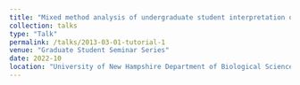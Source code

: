 ```yaml
---
title: "Mixed method analysis of undergraduate student interpretation of different phylogenetic tree styles"
collection: talks
type: "Talk"
permalink: /talks/2013-03-01-tutorial-1
venue: "Graduate Student Seminar Series"
date: 2022-10
location: "University of New Hampshire Department of Biological Sciences"
---
```



